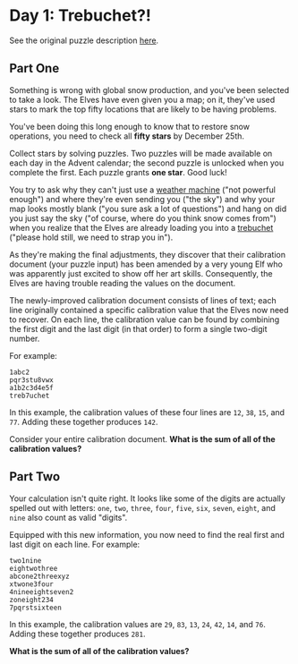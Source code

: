 # Day 1: Trebuchet?!

See the original puzzle description [here].

## Part One

Something is wrong with global snow production, and you've been selected to take a look.
The Elves have even given you a map; on it, they've used stars to mark the top fifty locations that are likely
to be having problems.

You've been doing this long enough to know that to restore snow operations, you need to check all **fifty stars** by
December 25th.

Collect stars by solving puzzles. Two puzzles will be made available on each day in the Advent calendar; the second
puzzle is unlocked when you complete the first. Each puzzle grants **one star**. Good luck!

You try to ask why they can't just use a [weather machine] ("not powerful enough") and where they're even sending you
("the sky") and why your map looks mostly blank ("you sure ask a lot of questions") and hang on did you just say the
sky ("of course, where do you think snow comes from") when you realize that the Elves are already loading you into a
[trebuchet] ("please hold still, we need to strap you in").

As they're making the final adjustments, they discover that their calibration document (your puzzle input) has been
amended by a very young Elf who was apparently just excited to show off her art skills. Consequently, the Elves are
having trouble reading the values on the document.

The newly-improved calibration document consists of lines of text; each line originally contained a specific calibration
value that the Elves now need to recover. On each line, the calibration value can be found by combining the first digit
and the last digit (in that order) to form a single two-digit number.

For example:

```
1abc2
pqr3stu8vwx
a1b2c3d4e5f
treb7uchet
```

In this example, the calibration values of these four lines are `12`, `38`, `15`, and `77`. 
Adding these together produces `142`.

Consider your entire calibration document. **What is the sum of all of the calibration values?**

## Part Two

Your calculation isn't quite right. It looks like some of the digits are actually spelled out with letters: `one`, 
`two`, `three`, `four`, `five`, `six`, `seven`, `eight`, and `nine` also count as valid "digits".

Equipped with this new information, you now need to find the real first and last digit on each line. For example:

```
two1nine
eightwothree
abcone2threexyz
xtwone3four
4nineeightseven2
zoneight234
7pqrstsixteen
```

In this example, the calibration values are `29`, `83`, `13`, `24`, `42`, `14`, and `76`. 
Adding these together produces `281`.

**What is the sum of all of the calibration values?**

[weather machine]: https://adventofcode.com/2015/day/1
[trebuchet]: https://en.wikipedia.org/wiki/Trebuchet
[here]: https://adventofcode.com/2023/day/1
